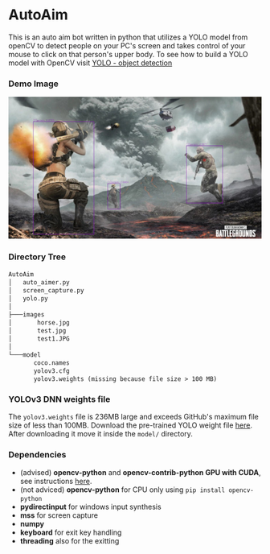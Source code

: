 # AutoAim
 This is an auto aim bot written in python that utilizes a YOLO model from openCV to detect people on your PC's screen and takes control of your mouse to click on that person's upper body. To see how to build a YOLO model with OpenCV visit [YOLO - object detection](https://opencv-tutorial.readthedocs.io/en/latest/yolo/yolo.html)
 
### Demo Image
 ![img1](images/demo/demo.jpg "img1")
 
 ### Directory Tree
 ```
 AutoAim
│   auto_aimer.py
│   screen_capture.py
│   yolo.py
│
├───images
│       horse.jpg
│       test.jpg
│       test1.JPG
│
└───model
        coco.names
        yolov3.cfg
        yolov3.weights (missing because file size > 100 MB)
 ```
### YOLOv3 DNN weights file
The `yolov3.weights` file is 236MB large and exceeds GitHub's maximum file size of less than 100MB.
Download the pre-trained YOLO weight file [here](https://pjreddie.com/media/files/yolov3.weights).
After downloading it move it inside the `model/` directory.

### Dependencies
- (advised) **opencv-python** and **opencv-contrib-python GPU with CUDA**, see instructions [here](https://thinkinfi.com/install-opencv-gpu-with-cuda-for-windows-10/).
- (not adviced) **opencv-python** for CPU only using `pip install opencv-python`
- **pydirectinput** for windows input synthesis
- **mss** for screen capture
- **numpy**
- **keyboard** for exit key handling
- **threading** also for the exitting
